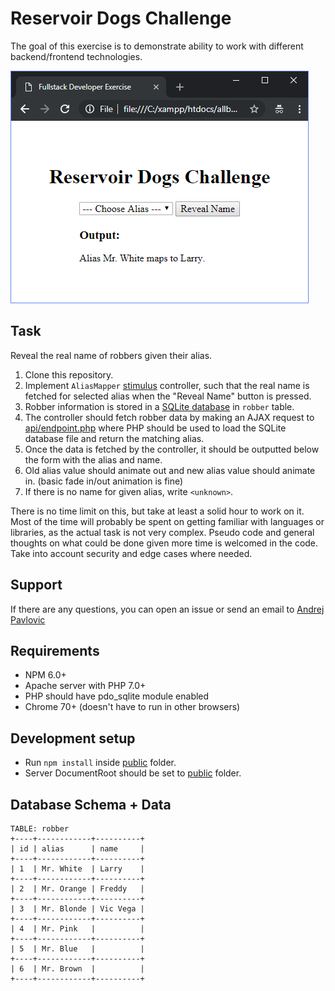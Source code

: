 # Reservoir Dogs Challenge

The goal of this exercise is to demonstrate ability to work with different backend/frontend technologies.

![index.html](screenshot.png)

## Task
Reveal the real name of robbers given their alias.

1. Clone this repository.
2. Implement `AliasMapper` [stimulus](https://stimulusjs.org/) controller, such that the real name is fetched for selected alias when the "Reveal Name" button is pressed.
3. Robber information is stored in a [SQLite database](data/database.sqlite) in `robber` table.
4. The controller should fetch robber data by making an AJAX request to [api/endpoint.php](api/endpoint.php) where PHP should be used to load the SQLite database file and return the matching alias.
5. Once the data is fetched by the controller, it should be outputted below the form with the alias and name.
6. Old alias value should animate out and new alias value should animate in. (basic fade in/out animation is fine)
7. If there is no name for given alias, write `<unknown>`.

There is no time limit on this, but take at least a solid hour to work on it. Most of the time will probably be spent on getting familiar with languages or libraries, as the actual task is not very complex. Pseudo code and general thoughts on what could be done given more time is welcomed in the code. Take into account security and edge cases where needed.

## Support
If there are any questions, you can open an issue or send an email to [Andrej Pavlovic](mailto:apavlovic@allboatsrise.com)

## Requirements
- NPM 6.0+
- Apache server with PHP 7.0+
- PHP should have pdo_sqlite module enabled
- Chrome 70+ (doesn't have to run in other browsers)

## Development setup
- Run `npm install` inside [public](public) folder.
- Server DocumentRoot should be set to [public](public) folder.

## Database Schema + Data
```
TABLE: robber
+----+------------+----------+
| id | alias      | name     |
+----+------------+----------+
| 1  | Mr. White  | Larry    |
+----+------------+----------+
| 2  | Mr. Orange | Freddy   |
+----+------------+----------+
| 3  | Mr. Blonde | Vic Vega |
+----+------------+----------+
| 4  | Mr. Pink   |          |
+----+------------+----------+
| 5  | Mr. Blue   |          |
+----+------------+----------+
| 6  | Mr. Brown  |          |
+----+------------+----------+
```
